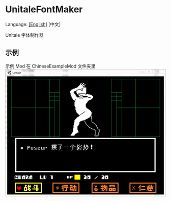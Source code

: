 # UnitaleFontMaker
Language: [[English]](https://github.com/XcantloadX/UnitaleFontMaker/blob/master/README.md) [中文]  

Unitale 字体制作器  


## 示例

示例 Mod 在 ChineseExampleMod 文件夹里  
![示例截图](/images/unitale_chinese_1.png)
